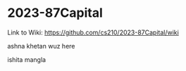 # 2023-87Capital

Link to Wiki: https://github.com/cs210/2023-87Capital/wiki

ashna khetan wuz here

ishita mangla
